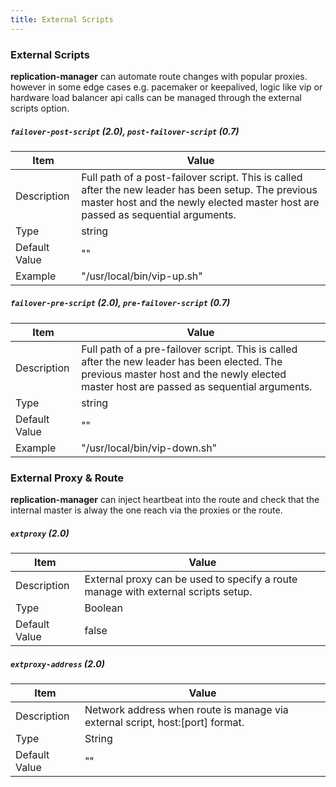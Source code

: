 ```yaml
---
title: External Scripts
---
```


### External Scripts

**replication-manager** can automate route changes with popular proxies. however in some edge cases e.g. pacemaker or keepalived, logic like vip or hardware load balancer api calls can be managed through the external scripts option.

##### `failover-post-script` (2.0),  `post-failover-script` (0.7)

| Item          | Value |
| ----          | ----- |
| Description   | Full path of a post-failover script. This is called after the new leader has been setup. The previous master host and the newly elected master host are passed as sequential arguments. |
| Type          | string |
| Default Value | "" |
| Example | "/usr/local/bin/vip-up.sh" |

##### `failover-pre-script` (2.0),  `pre-failover-script` (0.7)

| Item          | Value |
| ----          | ----- |
| Description   | Full path of a pre-failover script. This is called after the new leader has been elected. The previous master host and the newly elected master host are passed as sequential arguments. |
| Type          | string |
| Default Value | "" |
| Example | "/usr/local/bin/vip-down.sh" |

### External Proxy & Route

**replication-manager** can inject heartbeat into the route and check that the internal master is alway the one reach via the proxies or the route.

##### `extproxy` (2.0)

| Item          | Value |
| ----          | ----- |
| Description   | External proxy can be used to specify a route manage with external scripts setup. |
| Type          | Boolean |
| Default Value | false|

##### `extproxy-address` (2.0)

| Item          | Value |
| ----          | ----- |
| Description   | Network address when route is manage via external script, host:[port] format. |
| Type          | String |
| Default Value | ""|
